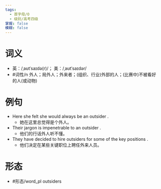 ```yaml
---
tags:
  - 首字母/O
  - 级别/高考四级
掌握: false
模糊: false
---
```

# 词义
- 英：/ˌaʊtˈsaɪdə(r)/； 美：/ˌaʊtˈsaɪdər/
- #词性/n  外人；局外人；外来者；(组织、行业)外部的人；(比赛中)不被看好的人(或动物)
# 例句
- Here she felt she would always be an outsider .
	- 她在这里总觉得是个外人。
- Their jargon is impenetrable to an outsider .
	- 他们的行话外人听不懂。
- They have decided to hire outsiders for some of the key positions .
	- 他们决定在某些关键职位上聘任外来人员。
# 形态
- #形态/word_pl outsiders
